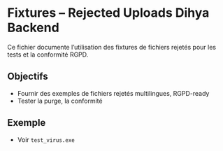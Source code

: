 # Fixtures – Rejected Uploads Dihya Backend

Ce fichier documente l’utilisation des fixtures de fichiers rejetés pour les tests et la conformité RGPD.

## Objectifs
- Fournir des exemples de fichiers rejetés multilingues, RGPD-ready
- Tester la purge, la conformité

## Exemple
- Voir `test_virus.exe`
